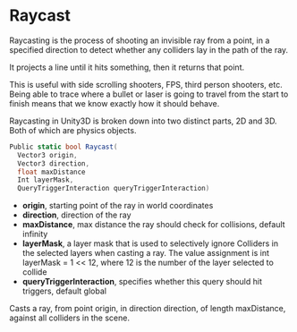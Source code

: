 # Raycast

Raycasting is the process of shooting an invisible ray from a point, in a specified direction to detect whether any colliders lay in the path of the ray.

It projects a line until it hits something, then it returns that point.

This is useful with side scrolling shooters, FPS, third person shooters, etc. Being able to trace where a bullet or laser is going to travel from the start to finish means that we know exactly how it should behave.

Raycasting in Unity3D is broken down into two distinct parts, 2D and 3D. Both of which are physics objects.

```C#
Public static bool Raycast(
  Vector3 origin,
  Vector3 direction,
  float maxDistance  
  Int layerMask,
  QueryTriggerInteraction queryTriggerInteraction)
```

* **origin**, starting point of the ray in world coordinates
* **direction**, direction of the ray
* **maxDistance**, max distance the ray should check for collisions, default infinity
* **layerMask**, a layer mask that is used to selectively ignore Colliders in the selected layers when casting a ray. The value assignment is int layerMask = 1 << 12, where 12 is the number of the layer selected to collide
* **queryTriggerInteraction**, specifies whether this query should hit triggers, default global

Casts a ray, from point origin, in direction direction, of length maxDistance, against all colliders in the scene.
